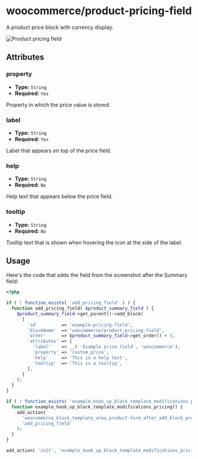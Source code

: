 # woocommerce/product-pricing-field

A product price block with currency display.

![Product pricing field](https://woocommerce.files.wordpress.com/2023/09/woocommerceproduct-pricing-field.png)

## Attributes

### property

- **Type:** `String`
- **Required:** `Yes`

Property in which the price value is stored.

### label

- **Type:** `String`
- **Required:** `Yes`

Label that appears on top of the price field.

### help

- **Type:** `String`
- **Required:** `No`

Help text that appears below the price field.

### tooltip

-   **Type:** `String`
-   **Required:** `No`

Tooltip text that is shown when hovering the icon at the side of the label.

## Usage

Here's the code that adds the field from the screenshot after the Summary field:

```php
<?php

if ( ! function_exists( 'add_pricing_field' ) ) {
  function add_pricing_field( $product_summary_field ) {
    $product_summary_field->get_parent()->add_block(
      [
        'id'         => 'example-pricing-field',
        'blockName'  => 'woocommerce/product-pricing-field',
        'order'      => $product_summary_field->get_order() + 5,
        'attributes' => [
          'label'    => __( 'Example price field', 'woocommerce'),
          'property' => 'custom_price',
          'help'     => 'This is a help text',
          'tooltip'  => 'This is a tooltip',
        ],
      ]
    );
  }
}

if ( ! function_exists( 'example_hook_up_block_template_modifications_pricing' ) ) {
  function example_hook_up_block_template_modifications_pricing() {
    add_action(
      'woocommerce_block_template_area_product-form_after_add_block_product-summary',
      'add_pricing_field'
    );
  }
}

add_action( 'init', 'example_hook_up_block_template_modifications_pricing', 0 );
```
